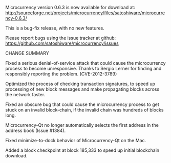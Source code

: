 Microcurrency version 0.6.3 is now available for download at:
  http://sourceforge.net/projects/microcurrency/files/satoshiware/microcurrency-0.6.3/

This is a bug-fix release, with no new features.

Please report bugs using the issue tracker at github:
  https://github.com/satoshiware/microcurrency/issues

CHANGE SUMMARY

Fixed a serious denial-of-service attack that could cause the
microcurrency process to become unresponsive. Thanks to Sergio Lerner
for finding and responsibly reporting the problem. (CVE-2012-3789)

Optimized the process of checking transaction signatures, to
speed up processing of new block messages and make propagating
blocks across the network faster.

Fixed an obscure bug that could cause the microcurrency process to get
stuck on an invalid block-chain, if the invalid chain was
hundreds of blocks long.

Microcurrency-Qt no longer automatically selects the first address
in the address book (Issue #1384).

Fixed minimize-to-dock behavior of Microcurrency-Qt on the Mac.

Added a block checkpoint at block 185,333 to speed up initial
blockchain download.
